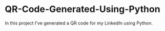 # QR-Code-Generated-Using-Python
In this project I've generated a QR code for my LinkedIn using Python.
